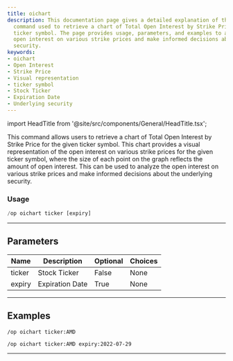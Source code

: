 ```yaml
---
title: oichart
description: This documentation page gives a detailed explanation of the 'oichart'
  command used to retrieve a chart of Total Open Interest by Strike Price for a specific
  ticker symbol. The page provides usage, parameters, and examples to analyze the
  open interest on various strike prices and make informed decisions about the underlying
  security.
keywords:
- oichart
- Open Interest
- Strike Price
- Visual representation
- ticker symbol
- Stock Ticker
- Expiration Date
- Underlying security
---
```


import HeadTitle from '@site/src/components/General/HeadTitle.tsx';

<HeadTitle title="oichart - Options - Discord - Reference | OpenBB Bot Docs" />

This command allows users to retrieve a chart of Total Open Interest by Strike Price for the given ticker symbol. This chart provides a visual representation of the open interest on various strike prices for the given ticker symbol, where the size of each point on the graph reflects the amount of open interest. This can be used to analyze the open interest on various strike prices and make informed decisions about the underlying security.

### Usage

```python wordwrap
/op oichart ticker [expiry]
```

---

## Parameters

| Name | Description | Optional | Choices |
| ---- | ----------- | -------- | ------- |
| ticker | Stock Ticker | False | None |
| expiry | Expiration Date | True | None |


---

## Examples

```
/op oichart ticker:AMD
```

```
/op oichart ticker:AMD expiry:2022-07-29
```

---
